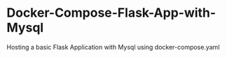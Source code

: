 # Docker-Compose-Flask-App-with-Mysql
Hosting a basic Flask Application with Mysql using docker-compose.yaml
